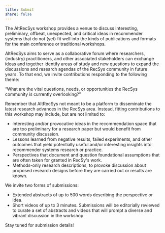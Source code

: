 ```yaml
---
title: Submit
share: false
---
```


The AltRecSys workshop provides a venue to discuss interesting, preliminary, offbeat, unexpected, and critical ideas in recommender systems that do not (yet) fit well into the kinds of publications and formats for the main conference or traditional workshops.

AltRecSys aims to serve as a collaborative forum where researchers, (industry) practitioners, and other associated stakeholders can exchange ideas and together identify areas of study and new questions to expand the discussions and research agendas of the RecSys community in future years. To that end, we invite contributions responding to the following theme:

“What are the vital questions, needs, or opportunities the RecSys community is currently overlooking?”

Remember that AltRecSys not meant to be a platform to disseminate the latest research advances in the RecSys area. 
Instead, fitting contributions to this workshop may include, but are not limited to:
- Interesting and/or provocative ideas in the recommendation space that are too preliminary for a research paper but would benefit from community discussion.
- Lessons learned from negative results, failed experiments, and other outcomes that yield potentially useful and/or interesting insights into recommender systems research or practice.
- Perspectives that document and question foundational assumptions that are often taken for granted in RecSy's work.
- Methods-only research descriptions, to provoke discussion about proposed research designs before they are carried out or results are known.

We invite two forms of submissions:
- Extended abstracts of up to 500 words describing the perspective or idea.
- Short videos of up to 3 minutes.
Submissions will be editorially reviewed to curate a set of abstracts and videos that will prompt a diverse and vibrant discussion in the workshop


Stay tuned for submission details!
